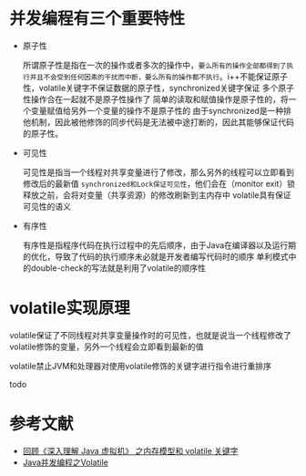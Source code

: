 # 并发编程有三个重要特性

- 原子性
 
	所谓原子性是指在一次的操作或者多次的操作中，`要么所有的操作全部都得到了执行并且不会受到任何因素的干扰而中断，要么所有的操作都不执行`。i++不能保证原子性，volatile关键字不保证数据的原子性，synchronized关键字保证
多个原子性操作合在一起就不是原子性操作了
简单的读取和赋值操作是原子性的，将一个变量赋值给另外一个变量的操作不是原子性的
由于synchronized是一种排他机制，因此被他修饰的同步代码是无法被中途打断的，因此其能够保证代码的原子性。
- 可见性

	可见性是指当一个线程对共享变量进行了修改，那么另外的线程可以立即看到修改后的最新值
`synchronized和Lock保证可见性`，他们会在（monitor exit）锁释放之前，会将对变量（共享资源）的修改刷新到主内存中
volatile具有保证可见性的语义

- 有序性

	有序性是指程序代码在执行过程中的先后顺序，由于Java在编译器以及运行期的优化，导致了代码的执行顺序未必就是开发者编写代码时的顺序
单利模式中的double-check的写法就是利用了volatile的顺序性

# volatile实现原理

volatile保证了不同线程对共享变量操作时的可见性，也就是说当一个线程修改了volatile修饰的变量，另外一个线程会立即看到最新的值

volatile禁止JVM和处理器对使用volatile修饰的关键字进行指令进行重排序


todo




# 参考文献

- [回顾《深入理解 Java 虚拟机》 之内存模型和 volatile 关键字](https://chenjiayang.me/2019/02/12/jvm-java-volatile/)
- [Java并发编程之Volatile](https://www.jianshu.com/p/e34469924714)